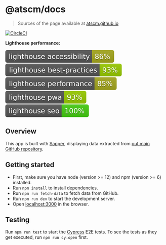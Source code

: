 # @atscm/docs

> Sources of the page available at [atscm.github.io](https://atscm.github.io)

[![CircleCI](https://circleci.com/gh/atSCM/docs.svg?style=svg)](https://circleci.com/gh/atSCM/docs)

**Lighthouse performance:**

![Accessibility](docs/assets/lighthouse_accessibility.svg)
![Best practices](docs/assets/lighthouse_best-practices.svg)
![Performance](docs/assets/lighthouse_performance.svg)
![Progressive Web App](docs/assets/lighthouse_pwa.svg)
![SEO](docs/assets/lighthouse_seo.svg)

## Overview

This app is built with [Sapper](https://sapper.svelte.dev), displaying data extracted from [out main GitHub repository](https://github.com/atSCM/atscm).

## Getting started

- First, make sure you have node (version >= 12) and npm (version >= 6) installed.
- Run `npm install` to install dependencies.
- Run `npm run fetch-data` to fetch data from GitHub.
- Run `npm run dev` to start the development server.
- Open [localhost:3000](http://localhost:3000) in the browser.

## Testing

Run `npm run test` to start the [Cypress](https://www.cypress.io) E2E tests. To see the tests as they get executed, run `npm run cy:open` first.

